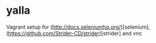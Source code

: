 yalla
=====

Vagrant setup for (http://docs.seleniumhq.org/)[selenium], (https://github.com/Strider-CD/strider)[strider] and vnc 
